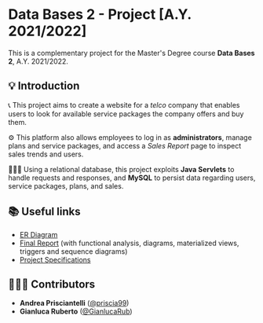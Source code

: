 # Data Bases 2 - Project [A.Y. 2021/2022]
This is a complementary project for the Master's Degree course **Data Bases 2**, A.Y. 2021/2022.

## 💡 Introduction

📞 This project aims to create a website for a *telco* company that enables users to look for available service packages the company offers and buy them.

⚙️ This platform also allows employees to log in as **administrators**, manage plans and service packages, and access a *Sales Report* page to inspect sales trends and users.

👨🏼‍💻 Using a relational database, this project exploits **Java Servlets** to handle requests and responses, and **MySQL** to persist data regarding users, service packages, plans, and sales. 

## 📚 Useful links
- [ER Diagram](https://github.com/priscia99/databases-2-project/blob/master/Deliverables/DB2_ERv1.pdf)
- [Final Report](https://github.com/priscia99/databases-2-project/blob/master/Deliverables/Report/Report.pdf) (with functional analysis, diagrams, materialized views, triggers and sequence diagrams)
- [Project Specifications](https://github.com/priscia99/databases-2-project/blob/master/Deliverables/NEW_DB2-develproject-21-22-finalAfterComments-v2-published.pdf)

## 👨🏼‍💻 Contributors
- **Andrea Prisciantelli** ([@priscia99](https://github.com/priscia99))
- **Gianluca Ruberto** ([@GianlucaRub](https://github.com/GianlucaRub))

